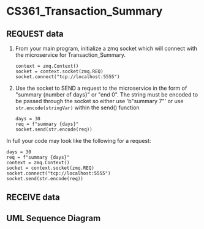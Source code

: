 # CS361_Transaction_Summary

## REQUEST data
1. From your main program, initialize a zmq socket which will connect with the microservice for Transaction_Summary.
   ```
   context = zmq.Context()
   socket = context.socket(zmq.REQ)
   socket.connect("tcp://localhost:5555")
   ```
3. Use the socket to SEND a request to the microservice in the form of "summary {number of days}" or "end 0". The string must be encoded to be passed through the socket so either use 'b"summary 7"' or use `str.encode(stringVar)` within the send() function
   ```
   days = 30
   req = f"summary {days}"
   socket.send(str.encode(req))
   ```

In full your code may look like the following for a request:
   ```
   days = 30
   req = f"summary {days}"
   context = zmq.Context()
   socket = context.socket(zmq.REQ)
   socket.connect("tcp://localhost:5555")
   socket.send(str.encode(req))
   ```

## RECEIVE data


## UML Sequence Diagram

